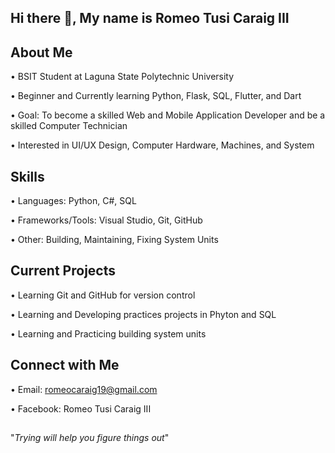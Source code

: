 ## Hi there 👋, My name is Romeo Tusi Caraig III 

## About Me
• BSIT Student at Laguna State Polytechnic University

• Beginner and Currently learning Python, Flask, SQL, Flutter, and Dart

• Goal: To become a skilled Web and Mobile Application Developer and be a skilled Computer Technician

• Interested in UI/UX Design, Computer Hardware, Machines, and System
## Skills
• Languages: Python, C#, SQL

• Frameworks/Tools: Visual Studio, Git, GitHub

• Other: Building, Maintaining, Fixing System Units

## Current Projects
• Learning Git and GitHub for version control

• Learning and Developing practices projects in Phyton and SQL

• Learning and Practicing building system units

## Connect with Me

• Email: romeocaraig19@gmail.com

• Facebook: Romeo Tusi Caraig III

## 
"_Trying will help you figure things out_"
<!--
**Romeo-Tusi-Caraig-III/Romeo-Tusi-Caraig-III** is a ✨ _special_ ✨ repository because its `README.md` (this file) appears on your GitHub profile.

Here are some ideas to get you started:

- 🔭 I’m currently working on ...
- 🌱 I’m currently learning ...
- 👯 I’m looking to collaborate on ...
- 🤔 I’m looking for help with ...
- 💬 Ask me about ...
- 📫 How to reach me: ...
- 😄 Pronouns: ...
- ⚡ Fun fact: ...
-->
